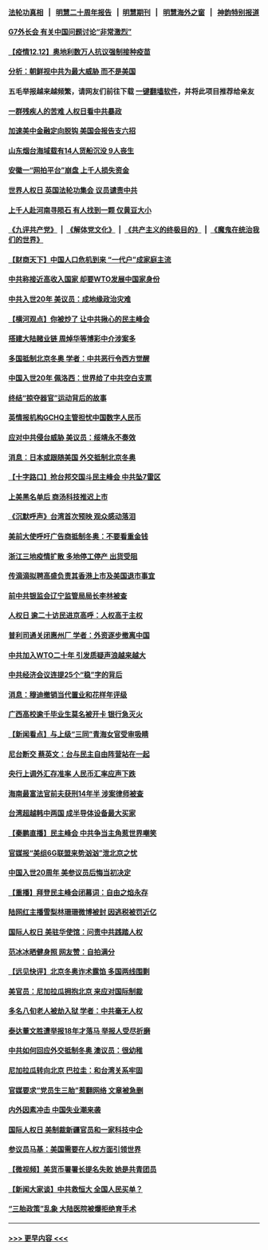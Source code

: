 #### [法轮功真相](https://github.com/gfw-breaker/truth/blob/master/README.md?t=0) &nbsp;&nbsp;|&nbsp;&nbsp; [明慧二十周年报告](https://github.com/gfw-breaker/mh-reports/blob/master/README.md?t=0) &nbsp;&nbsp;|&nbsp;&nbsp;[明慧期刊](https://github.com/gfw-breaker/mh-qikan) &nbsp;&nbsp;|&nbsp;&nbsp; [明慧海外之窗](https://github.com/gfw-breaker/mh-news/blob/master/README.md?t=0) &nbsp;&nbsp;|&nbsp;&nbsp; [神韵特别报道](https://github.com/gfw-breaker/mh-news/blob/master/shenyun.md?t=0)
#### [G7外长会 有关中国问题讨论“非常激烈”](../pages/nsc413/n13432590.md?t=12130001) 
#### [【疫情12.12】奥地利数万人抗议强制接种疫苗](../pages/nsc413/n13432397.md?t=12130001) 
#### [分析：朝鲜视中共为最大威胁 而不是美国](../pages/nsc413/n13432412.md?t=12130001) 
#### 五毛举报越来越频繁，请网友们前往下载 [一键翻墙软件](https://github.com/gfw-breaker/ssr-accounts)，并将此项目推荐给亲友
#### [一群残疾人的苦难 人权日看中共暴政](../pages/nsc413/n13431199.md?t=12130001) 
#### [加速美中金融定向脱钩 美国会报告支六招](../pages/nsc413/n13425948.md?t=12130001) 
#### [山东烟台海域载有14人货船沉没 9人丧生](../pages/nsc413/n13432386.md?t=12130001) 
#### [安徽一“网拍平台”崩盘 上千人损失资金](../pages/nsc413/n13432104.md?t=12130001) 
#### [世界人权日 英国法轮功集会 议员谴责中共](../pages/nsc413/n13431763.md?t=12130001) 
#### [上千人赴河南寻陨石 有人找到一颗 仅黄豆大小](../pages/nsc413/n13431986.md?t=12130001) 
#### [《九评共产党》](https://github.com/begood0513/9ping.md/blob/master/README.md) &nbsp;|&nbsp; [《解体党文化》](../../../../jtdwh.md/blob/master/README.md)  &nbsp;|&nbsp; [《共产主义的终极目的》](../../../../gczydzjmd.md/blob/master/README.md) &nbsp;|&nbsp; [《魔鬼在统治我们的世界》](../../../../mgztzwmdsj.md/blob/master/README.md) 
#### [【财商天下】中国人口危机到来 “一代户”成家庭主流](../pages/nsc413/n13432022.md?t=12130001) 
#### [中共称接近高收入国家 却要WTO发展中国家身份](../pages/nsc413/n13431911.md?t=12130001) 
#### [中共入世20年 美议员：成地缘政治灾难](../pages/nsc413/n13431637.md?t=12130001) 
#### [【横河观点】你被炒了 让中共揪心的民主峰会](../pages/nsc413/n13431880.md?t=12130001) 
#### [搭建大陆赌业链 周焯华等博彩中介涉案多](../pages/nsc413/n13431453.md?t=12130001) 
#### [多国抵制北京冬奥 学者：中共恶行令西方觉醒](../pages/nsc413/n13431622.md?t=12130001) 
#### [中国入世20年 佩洛西：世界给了中共空白支票](../pages/nsc413/n13431524.md?t=12130001) 
#### [终结“掠夺器官”运动背后的故事](../pages/nsc413/n13431218.md?t=12130001) 
#### [英情报机构GCHQ主管担忧中国数字人民币](../pages/nsc413/n13431512.md?t=12130001) 
#### [应对中共侵台威胁 美议员：绥靖永不奏效](../pages/nsc413/n13431543.md?t=12130001) 
#### [消息：日本或跟随美国 外交抵制北京冬奥](../pages/nsc413/n13431379.md?t=12130001) 
#### [【十字路口】抢台邦交国斗民主峰会 中共坠7雷区](../pages/nsc413/n13431197.md?t=12130001) 
#### [上美黑名单后 商汤科技推迟上市](../pages/nsc413/n13431376.md?t=12130001) 
#### [《沉默呼声》台湾首次预映 观众感动落泪](../pages/nsc413/n13430644.md?t=12130001) 
#### [美前大使呼吁广告商抵制冬奥：不要看重金钱](../pages/nsc413/n13431223.md?t=12130001) 
#### [浙江三地疫情扩散 多地停工停产 出货受阻](../pages/nsc413/n13430972.md?t=12130001) 
#### [传滴滴拟聘高盛负责其香港上市及美国退市事宜](../pages/nsc413/n13430900.md?t=12130001) 
#### [前中共银监会辽宁监管局局长李林被查](../pages/nsc413/n13431073.md?t=12130001) 
#### [人权日 逾二十访民进京高呼：人权高于主权](../pages/nsc413/n13431056.md?t=12130001) 
#### [普利司通关闭惠州厂 学者：外资逐步撤离中国](../pages/nsc413/n13430918.md?t=12130001) 
#### [中共加入WTO二十年 引发质疑声浪越来越大](../pages/nsc413/n13431101.md?t=12130001) 
#### [中共经济会议连提25个“稳”字的背后](../pages/nsc413/n13430837.md?t=12130001) 
#### [消息：穆迪撤销当代置业和花样年评级](../pages/nsc413/n13430674.md?t=12130001) 
#### [广西高校逾千毕业生莫名被开卡 银行急灭火](../pages/nsc413/n13430814.md?t=12130001) 
#### [【新闻看点】与上级“三同”青海女官受审吸睛](../pages/nsc413/n13430207.md?t=12130001) 
#### [尼台断交 蔡英文：台与民主自由阵营站在一起](../pages/nsc413/n13430545.md?t=12130001) 
#### [央行上调外汇存准率 人民币汇率应声下跌](../pages/nsc413/n13430548.md?t=12130001) 
#### [海南最富法官前夫获刑14年半 涉案律师被查](../pages/nsc413/n13430513.md?t=12130001) 
#### [台湾超越韩中两国 成半导体设备最大买家](../pages/nsc413/n13430564.md?t=12130001) 
#### [【秦鹏直播】民主峰会 中共争当主角惹世界嘲笑](../pages/nsc413/n13430288.md?t=12130001) 
#### [官媒报“美组6G联盟来势汹汹”泄北京之忧](../pages/nsc413/n13429642.md?t=12130001) 
#### [中国入世20周年 美参议员后悔当初决定](../pages/nsc413/n13430286.md?t=12130001) 
#### [【重播】拜登民主峰会闭幕词：自由之焰永存](../pages/nsc413/n13430379.md?t=12130001) 
#### [陆网红主播雪梨林珊珊微博被封 因逃税被罚近亿](../pages/nsc413/n13430310.md?t=12130001) 
#### [国际人权日 美驻华使馆：问责中共践踏人权](../pages/nsc413/n13430057.md?t=12130001) 
#### [范冰冰晒健身照 网友赞：自拍满分](../pages/nsc413/n13430194.md?t=12130001) 
#### [【远见快评】北京冬奥诈术露馅 多国两线围剿](../pages/nsc413/n13430253.md?t=12130001) 
#### [美官员：尼加拉瓜拥抱北京 来应对国际制裁](../pages/nsc413/n13430192.md?t=12130001) 
#### [多名八旬老人被劫入狱 学者：中共毫无人权](../pages/nsc413/n13429561.md?t=12130001) 
#### [泰达董文胜遭举报18年才落马 举报人受尽折磨](../pages/nsc413/n13430115.md?t=12130001) 
#### [中共如何回应外交抵制冬奥 澳议员：很幼稚](../pages/nsc413/n13430068.md?t=12130001) 
#### [尼加拉瓜转向北京 巴拉圭：和台湾关系牢固](../pages/nsc413/n13429893.md?t=12130001) 
#### [官媒要求“党员生三胎”惹翻网络 文章被急删](../pages/nsc413/n13430012.md?t=12130001) 
#### [内外因素冲击 中国失业潮来袭](../pages/nsc413/n13427745.md?t=12130001) 
#### [国际人权日 美制裁新疆官员和一家科技中企](../pages/nsc413/n13429921.md?t=12130001) 
#### [参议员马基：美国需要在人权方面引领世界](../pages/nsc413/n13429793.md?t=12130001) 
#### [【微视频】美货币署署长提名失败 她是共青团员](../pages/nsc413/n13428118.md?t=12130001) 
#### [【新闻大家谈】中共救恒大 全国人民买单？](../pages/nsc413/n13429725.md?t=12130001) 
#### [“三胎政策”乱象 大陆医院被爆拒绝育手术](../pages/nsc413/n13429800.md?t=12130001) 

----
#### [ >>> 更早内容 <<< ](../indexes/nsc413-earlier.md)
